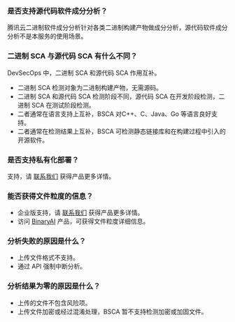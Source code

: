 ### 是否支持源代码软件成分分析？
腾讯云二进制软件成分分析针对各类二进制构建产物做成分分析，源代码软件成分分析不是本服务的使用场景。

### 二进制 SCA 与源代码 SCA 有什么不同？
DevSecOps 中，二进制 SCA 和源代码 SCA 作用互补。
- 二进制 SCA 检测对象为二进制构建产物，无需源码。
- 二进制 SCA 和源代码 SCA 检测阶段不同，源代码 SCA 在开发阶段检测，二进制 SCA 在测试阶段检测。
- 二者通常在语言支持上互补，BSCA 对C++、C、Java、Go 等语言良好支持。
- 二者通常在检测结果上互补，BSCA 可检测静态链接库和在构建过程中引入的开源软件。

### 是否支持私有化部署？
支持，请 [联系我们](https://cloud.tencent.com/online-service?from=connect-us) 获得产品更多详情。

### 能否获得文件粒度的信息？
- 企业版支持，请 [联系我们](https://cloud.tencent.com/online-service?from=connect-us) 获得产品更多详情。
- 访问 [BinaryAI](https://www.binaryai.net/) 产品，可获得文件粒度详细信息。

### 分析失败的原因是什么？
- 上传文件格式不支持。
- 通过 API 强制中断分析。

### 分析结果为零的原因是什么？
- 上传的文件不包含风险项。
- 上传文件加密或经过混淆处理，BSCA 暂不支持检测加密或加固文件。
